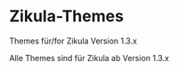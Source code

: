 Zikula-Themes
=============

Themes für/for Zikula Version 1.3.x

Alle Themes sind für Zikula ab Version 1.3.x
